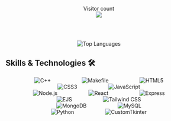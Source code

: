 <p align="center"> 
  Visitor count<br>
  <img src="https://profile-counter.glitch.me/Sean-Brix/count.svg" />
</p>

<p><br /></p>

<p align="center">
  <br />
<img src="https://github-readme-stats.vercel.app/api/top-langs/?username=Sean-Brix&layout=compact&theme=dark" alt="Top Languages" />

  <br />
</p>


## Skills & Technologies 🛠️

<p align="center" style="margin: 10px 30px;">
  
  <img alt="C++" src="https://img.shields.io/badge/C++-00599C?style=flat-square&logo=c%2B%2B&logoColor=white" style="margin: 0 40px" />
  <img alt="Makefile" src="https://img.shields.io/badge/Makefile-064F8C?style=flat-square&logo=gnubash&logoColor=white" style="margin: 0 40px" />
  <img alt="HTML5" src="https://img.shields.io/badge/HTML5-E34F26?style=flat-square&logo=html5&logoColor=white" style="margin: 0 40px" />
  <img alt="CSS3" src="https://img.shields.io/badge/CSS3-1572B6?style=flat-square&logo=css3&logoColor=white" style="margin: 0 40px" />
  <img alt="JavaScript" src="https://img.shields.io/badge/JavaScript-F7DF1E?style=flat-square&logo=javascript&logoColor=black" style="margin: 0 40px" />
  <img alt="Node.js" src="https://img.shields.io/badge/Node.js-339933?style=flat-square&logo=node.js&logoColor=white" style="margin: 0 40px" />
  <img alt="React" src="https://img.shields.io/badge/React-61DAFB?style=flat-square&logo=react&logoColor=black" style="margin: 0 40px" />
  <img alt="Express" src="https://img.shields.io/badge/Express-222222?style=flat-square&logo=express&logoColor=white" style="margin: 0 40px" />
  <img alt="EJS" src="https://img.shields.io/badge/EJS-B4CA65?style=flat-square&logo=ejs&logoColor=white" style="margin: 0 40px" />
  <img alt="Tailwind CSS" src="https://img.shields.io/badge/TailwindCSS-06B6D4?style=flat-square&logo=tailwindcss&logoColor=white" style="margin: 0 40px" />
  <img alt="MongoDB" src="https://img.shields.io/badge/MongoDB-47A248?style=flat-square&logo=mongodb&logoColor=white" style="margin: 0 40px" />
  <img alt="MySQL" src="https://img.shields.io/badge/MySQL-F29111?style=flat-square&logo=mysql&logoColor=white" style="margin: 0 40px;" />
  <img alt="Python" src="https://img.shields.io/badge/Python-3776AB?style=flat-square&logo=python&logoColor=white" style="margin: 0 40px" />
  <img alt="CustomTkinter" src="https://img.shields.io/badge/CustomTkinter-3776AB?style=flat-square&logo=python&logoColor=white" style="margin: 0 40px" />
  <br /><br />
</p>
